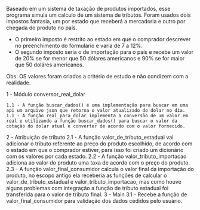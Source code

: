 Baseado em um sistema de taxação de produtos importados, esse programa simula um calculo de um sistema de tributos. Foram usados dois impostos fantasia, um por estado que receberá a mercadoria e outro por chegada do produto no país. 

- O primeiro imposto é restrito ao estado em que o comprador descrever no preenchimento do formulário e varia de 7 a 12%.
- O segundo imposto seria o de importação para o país e recebe um valor de 20% se for menor que 50 dólares americanos e 90% se for maior que 50 doláres americanos.

Obs: OS valores foram criados a critério de estudo e não condizem com a realidade.

1 - Módulo conversor_real_dolar

    1.1 - A função buscar_dados() é uma implementação para buscar em uma api um arquivo json que retorna o valor atualizado do dolar no dia.
    1.1 - A função real_para_dolar implementa a conversão de um valor em real e utilizando a função buscar_dados() para buscar o valor da cotação do dolar atual e converter de acordo com o valor fornecido.

2 - Atribuição de tributo 
    2.1 - A função valor_de_tributo_estadual vai adicionar o tributo referente ao preço do produto escolhido, de acordo com o estado em que o comprador estiver, para isso foi criado um dicionário com os valores por cada estado. 
    2.2 - A função valor_tributo_importacao adiciona ao valor do produto uma taxa de acordo com o preço do produto.
    2.3 - A função valor_final_consumidor calcula o valor final da importação do produto, no escopo antigo ela receberia as funções de calcular o valor_de_tributo_estadual e valor_tributo_importacao, mas como houve alguns problemas com integração a função de tributo estadual foi transferida para o valor de tributo final.
3 - Main
    3.1 - Recebe a função de valor_final_consumidor para validação dos dados cedidos pelo usuário.